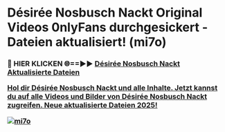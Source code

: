 # Désirée Nosbusch Nackt Original Videos 0nlyFans durchgesickert - Dateien aktualisiert! (mi7o)

<h3>🔴 HIER KLICKEN 🌐==►► <a href="https://tinyurl.com/h6vf6nb8" rel="nofollow">Désirée Nosbusch Nackt Aktualisierte Dateien

Hol dir Désirée Nosbusch Nackt und alle Inhalte. Jetzt kannst du auf alle Videos und Bilder von Désirée Nosbusch Nackt zugreifen. Neue aktualisierte Dateien 2025!

[![mi7o](https://i.imgur.com/sD4kR3V.gif)](https://tinyurl.com/h6vf6nb8)
